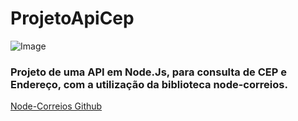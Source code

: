 # ProjetoApiCep

![Image](https://i.imgur.com/RuMirSU.png)

### Projeto de uma API em Node.Js, para consulta de CEP e Endereço, com a utilização da biblioteca node-correios.

[Node-Correios Github](https://github.com/vitorleal/node-correios)

